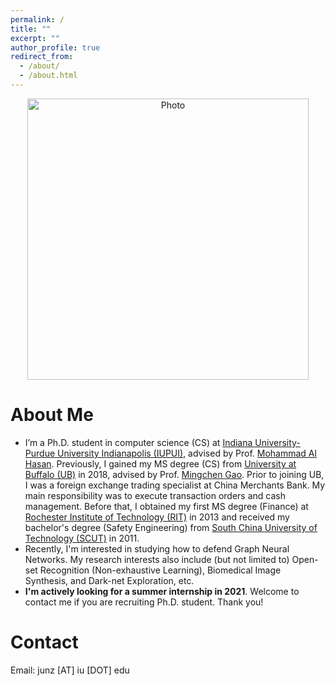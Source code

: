 ```yaml
---
permalink: /
title: ""
excerpt: ""
author_profile: true
redirect_from: 
  - /about/
  - /about.html
---
```


<p align="center">
  <img src="https://junzhuang-code.github.io/images/Jun_img.png?raw=true" alt="Photo" style="width: 450px;"/> 
</p>

# About Me
* I’m a Ph.D. student in computer science (CS) at [Indiana University-Purdue University Indianapolis (IUPUI)](https://science.iupui.edu/), advised by Prof. [Mohammad Al Hasan](http://dmgroup.cs.iupui.edu/home.php). Previously, I gained my MS degree (CS) from [University at Buffalo (UB)](http://www.buffalo.edu/) in 2018, advised by Prof. [Mingchen Gao](https://cse.buffalo.edu/~mgao8/). Prior to joining UB, I was a foreign exchange trading specialist at China Merchants Bank. My main responsibility was to execute transaction orders and cash management. Before that, I obtained my first MS degree (Finance) at [Rochester Institute of Technology (RIT)](https://www.rit.edu/) in 2013 and received my bachelor's degree (Safety Engineering) from [South China University of Technology (SCUT)](https://www.scut.edu.cn/en/) in 2011.
* Recently, I'm interested in studying how to defend Graph Neural Networks. My research interests also include (but not limited to) Open-set Recognition (Non-exhaustive Learning), Biomedical Image Synthesis, and Dark-net Exploration, etc.
* <b>I'm actively looking for a summer internship in 2021</b>. Welcome to contact me if you are recruiting Ph.D. student. Thank you!

# Contact
Email: junz [AT] iu [DOT] edu
